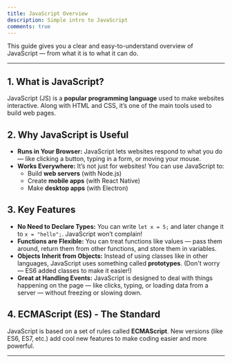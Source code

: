 ```yaml
---
title: JavaScript Overview
description: Simple intro to JavaScript
comments: true
---
```


This guide gives you a clear and easy-to-understand overview of JavaScript — from what it is to what it can do.

---

## 1. What is JavaScript?

JavaScript (JS) is a **popular programming language** used to make websites interactive. Along with HTML and CSS, it’s one of the main tools used to build web pages.

## 2. Why JavaScript is Useful

- **Runs in Your Browser:** JavaScript lets websites respond to what you do — like clicking a button, typing in a form, or moving your mouse.
- **Works Everywhere:** It’s not just for websites! You can use JavaScript to:
  - Build **web servers** (with Node.js)
  - Create **mobile apps** (with React Native)
  - Make **desktop apps** (with Electron)

## 3. Key Features

- **No Need to Declare Types:** You can write `let x = 5;` and later change it to `x = "hello";`. JavaScript won’t complain!
- **Functions are Flexible:** You can treat functions like values — pass them around, return them from other functions, and store them in variables.
- **Objects Inherit from Objects:** Instead of using classes like in other languages, JavaScript uses something called **prototypes**. (Don't worry — ES6 added classes to make it easier!)
- **Great at Handling Events:** JavaScript is designed to deal with things happening on the page — like clicks, typing, or loading data from a server — without freezing or slowing down.

## 4. ECMAScript (ES) - The Standard

JavaScript is based on a set of rules called **ECMAScript**. New versions (like ES6, ES7, etc.) add cool new features to make coding easier and more powerful.

---
